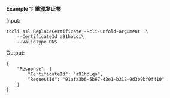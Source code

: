 **Example 1: 重颁发证书**



Input: 

```
tccli ssl ReplaceCertificate --cli-unfold-argument  \
    --CertificateId a91hoLqi\
    --ValidType DNS
```

Output: 
```
{
    "Response": {
        "CertificateId": "a91hoLqo",
        "RequestId": "91afa3b6-5b67-43e1-b312-9d3b9bf0f410"
    }
}
```

